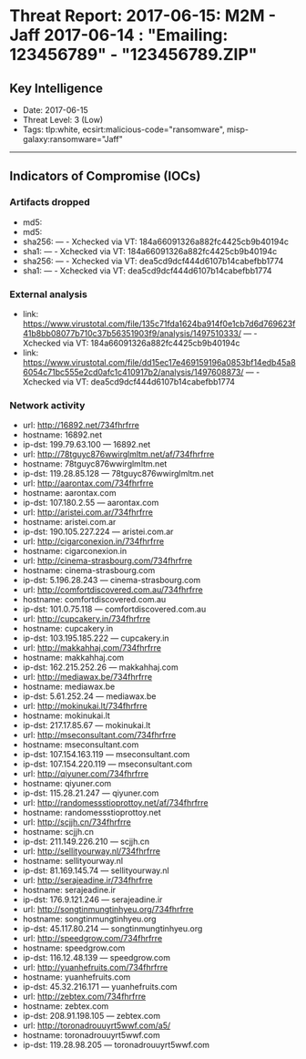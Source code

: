 # Threat Report: 2017-06-15: M2M -  Jaff 2017-06-14 : "Emailing: 123456789" - "123456789.ZIP"


## Key Intelligence
* Date: 2017-06-15
* Threat Level: 3 (Low)
* Tags: tlp:white, ecsirt:malicious-code="ransomware", misp-galaxy:ransomware="Jaff"

---

## Indicators of Compromise (IOCs)
### Artifacts dropped
* md5: <md5>
* md5: <md5>
* sha256: <sha256> — - Xchecked via VT: 184a66091326a882fc4425cb9b40194c
* sha1: <sha1> — - Xchecked via VT: 184a66091326a882fc4425cb9b40194c
* sha256: <sha256> — - Xchecked via VT: dea5cd9dcf444d6107b14cabefbb1774
* sha1: <sha1> — - Xchecked via VT: dea5cd9dcf444d6107b14cabefbb1774

### External analysis
* link: https://www.virustotal.com/file/135c71fda1624ba914f0e1cb7d6d769623f41b8bb08077b710c37b56351903f9/analysis/1497510333/ — - Xchecked via VT: 184a66091326a882fc4425cb9b40194c
* link: https://www.virustotal.com/file/dd15ec17e469159196a0853bf14edb45a86054c71bc555e2cd0afc1c410917b2/analysis/1497608873/ — - Xchecked via VT: dea5cd9dcf444d6107b14cabefbb1774

### Network activity
* url: http://16892.net/734fhrfrre
* hostname: 16892.net
* ip-dst: 199.79.63.100 — 16892.net
* url: http://78tguyc876wwirglmltm.net/af/734fhrfrre
* hostname: 78tguyc876wwirglmltm.net
* ip-dst: 119.28.85.128 — 78tguyc876wwirglmltm.net
* url: http://aarontax.com/734fhrfrre
* hostname: aarontax.com
* ip-dst: 107.180.2.55 — aarontax.com
* url: http://aristei.com.ar/734fhrfrre
* hostname: aristei.com.ar
* ip-dst: 190.105.227.224 — aristei.com.ar
* url: http://cigarconexion.in/734fhrfrre
* hostname: cigarconexion.in
* url: http://cinema-strasbourg.com/734fhrfrre
* hostname: cinema-strasbourg.com
* ip-dst: 5.196.28.243 — cinema-strasbourg.com
* url: http://comfortdiscovered.com.au/734fhrfrre
* hostname: comfortdiscovered.com.au
* ip-dst: 101.0.75.118 — comfortdiscovered.com.au
* url: http://cupcakery.in/734fhrfrre
* hostname: cupcakery.in
* ip-dst: 103.195.185.222 — cupcakery.in
* url: http://makkahhaj.com/734fhrfrre
* hostname: makkahhaj.com
* ip-dst: 162.215.252.26 — makkahhaj.com
* url: http://mediawax.be/734fhrfrre
* hostname: mediawax.be
* ip-dst: 5.61.252.24 — mediawax.be
* url: http://mokinukai.lt/734fhrfrre
* hostname: mokinukai.lt
* ip-dst: 217.17.85.67 — mokinukai.lt
* url: http://mseconsultant.com/734fhrfrre
* hostname: mseconsultant.com
* ip-dst: 107.154.163.119 — mseconsultant.com
* ip-dst: 107.154.220.119 — mseconsultant.com
* url: http://qiyuner.com/734fhrfrre
* hostname: qiyuner.com
* ip-dst: 115.28.21.247 — qiyuner.com
* url: http://randomessstioprottoy.net/af/734fhrfrre
* hostname: randomessstioprottoy.net
* url: http://scjjh.cn/734fhrfrre
* hostname: scjjh.cn
* ip-dst: 211.149.226.210 — scjjh.cn
* url: http://sellityourway.nl/734fhrfrre
* hostname: sellityourway.nl
* ip-dst: 81.169.145.74 — sellityourway.nl
* url: http://serajeadine.ir/734fhrfrre
* hostname: serajeadine.ir
* ip-dst: 176.9.121.246 — serajeadine.ir
* url: http://songtinmungtinhyeu.org/734fhrfrre
* hostname: songtinmungtinhyeu.org
* ip-dst: 45.117.80.214 — songtinmungtinhyeu.org
* url: http://speedgrow.com/734fhrfrre
* hostname: speedgrow.com
* ip-dst: 116.12.48.139 — speedgrow.com
* url: http://yuanhefruits.com/734fhrfrre
* hostname: yuanhefruits.com
* ip-dst: 45.32.216.171 — yuanhefruits.com
* url: http://zebtex.com/734fhrfrre
* hostname: zebtex.com
* ip-dst: 208.91.198.105 — zebtex.com
* url: http://toronadrouuyrt5wwf.com/a5/
* hostname: toronadrouuyrt5wwf.com
* ip-dst: 119.28.98.205 — toronadrouuyrt5wwf.com
